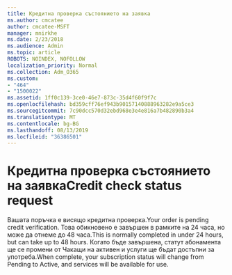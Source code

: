 ```yaml
---
title: Кредитна проверка състоянието на заявка
ms.author: cmcatee
author: cmcatee-MSFT
manager: mnirkhe
ms.date: 2/23/2018
ms.audience: Admin
ms.topic: article
ROBOTS: NOINDEX, NOFOLLOW
localization_priority: Normal
ms.collection: Adm_O365
ms.custom:
- "464"
- "1500022"
ms.assetid: 1ff0c139-3ce0-46e7-873c-35d4f60f9f7c
ms.openlocfilehash: bd359cff76ef943b90157140888963282e9a5ce3
ms.sourcegitcommit: 7c90dcc570d32ebd968e3e4e816a7b482890b3a4
ms.translationtype: MT
ms.contentlocale: bg-BG
ms.lasthandoff: 08/13/2019
ms.locfileid: "36386501"
---
```

# <a name="credit-check-status-request"></a><span data-ttu-id="f462c-102">Кредитна проверка състоянието на заявка</span><span class="sxs-lookup"><span data-stu-id="f462c-102">Credit check status request</span></span>

<span data-ttu-id="f462c-103">Вашата поръчка е висящо кредитна проверка.</span><span class="sxs-lookup"><span data-stu-id="f462c-103">Your order is pending credit verification.</span></span> <span data-ttu-id="f462c-104">Това обикновено е завършен в рамките на 24 часа, но може да отнеме до 48 часа.</span><span class="sxs-lookup"><span data-stu-id="f462c-104">This is normally completed in under 24 hours, but can take up to 48 hours.</span></span> <span data-ttu-id="f462c-105">Когато бъде завършена, статут абонамента ще се промени от Чакащи на активен и услуги ще бъдат достъпни за употреба.</span><span class="sxs-lookup"><span data-stu-id="f462c-105">When complete, your subscription status will change from Pending to Active, and services will be available for use.</span></span>